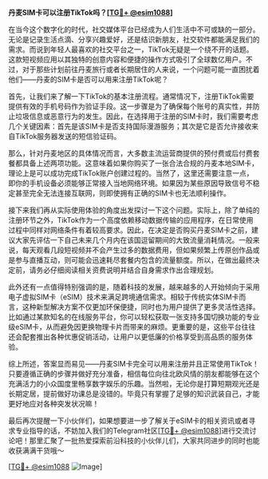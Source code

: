 **丹麦SIM卡可以注册TikTok吗？[[TG💪+ @esim1088](https://t.me/s/esim1088)]**

在当今这个数字化的时代，社交媒体平台已经成为人们生活中不可或缺的一部分。无论是记录生活点滴、分享兴趣爱好，还是结识新朋友，社交软件都能满足我们的需求。而说到年轻人最喜欢的社交平台之一，TikTok无疑是一个绕不开的话题。这款短视频应用以其独特的创意内容和便捷的操作方式吸引了全球数亿用户。不过，对于那些计划前往丹麦旅行或者长期居住的人来说，一个问题可能一直困扰着他们——丹麦的SIM卡是否可以用来注册TikTok呢？

首先，让我们来了解一下TikTok的基本注册流程。通常情况下，注册TikTok需要提供有效的手机号码作为验证手段。这一步骤是为了确保每个账号的真实性，并防止垃圾信息或恶意行为的发生。因此，在选择用于注册的SIM卡时，我们需要考虑几个关键因素：首先是该SIM卡是否支持国际漫游服务；其次是它是否允许接收来自TikTok服务器发送的短信验证码。

那么，针对丹麦地区的具体情况而言，大多数主流运营商提供的预付费或后付费套餐都具备上述两项功能。这意味着如果你购买了一张合法合规的丹麦本地SIM卡，理论上是可以成功完成TikTok账户创建过程的。当然了，这里还需要注意一点，即你的手机设备必须能够正常接入当地网络环境。如果因为某些原因导致信号不稳定甚至完全无法连接互联网，则即使拥有正确的SIM卡也无法顺利操作。

接下来我们再从实际使用体验的角度出发探讨一下这个问题。实际上，除了单纯的注册环节之外，TikTok作为一个高度依赖移动数据传输的应用程序，在日常使用过程中同样对网络条件有着较高要求。因此，在决定是否购买丹麦SIM卡之前，建议大家先评估一下自己未来几个月内在该国逗留期间的大致流量消耗情况。一般来说，每天观看几段短视频并不会产生过多的数据费用，但如果频繁上传原创作品或是参与直播互动，则可能会迅速耗尽套餐内包含的流量额度。所以，在做出最终决定前，请务必仔细阅读相关资费说明并结合自身需求作出合理规划。

此外还有一点值得特别强调的是，随着科技的发展，越来越多的人开始倾向于采用电子虚拟SIM卡（eSIM）技术来满足跨境通信需求。相较于传统实体SIM卡而言，这种新型解决方案不仅更加环保便捷，同时也为用户提供了更多灵活性选择。比如通过某款知名的在线服务平台，你可以轻松获取一张支持多国切换功能的专业级eSIM卡，从而避免因更换物理卡片而带来的麻烦。更重要的是，这些平台往往还会配套推出各种优惠促销活动，让用户以更低廉的价格享受到高品质的服务体验。

综上所述，答案显而易见——丹麦SIM卡完全可以用来注册并且正常使用TikTok！只要遵循正确的步骤并做好充分准备，相信每位向往北欧风情的朋友都能够在这个充满活力的小众国度里畅享数字娱乐的乐趣。当然啦，无论你是打算短期观光还是长期定居，提前做好功课总是没错的。毕竟只有掌握了足够的知识武装自己，才能更好地应对各种突发状况嘛！

最后再次提醒一下小伙伴们，如果想要进一步了解关于eSIM卡的相关资讯或者寻求专业指导的话，不妨加入我们的Telegram社区[[TG💪+ @esim1088](https://t.me/s/esim1088)]进行交流讨论吧！那里汇聚了一批热爱探索前沿科技的小伙伴儿们，大家共同进步的同时也能收获满满干货哦～

[[TG💪+ @esim1088](https://t.me/s/esim1088) ![Image](https://i.postimg.cc/4NQfJmqS/Snipaste-2025-05-13-00-14-12.png)]